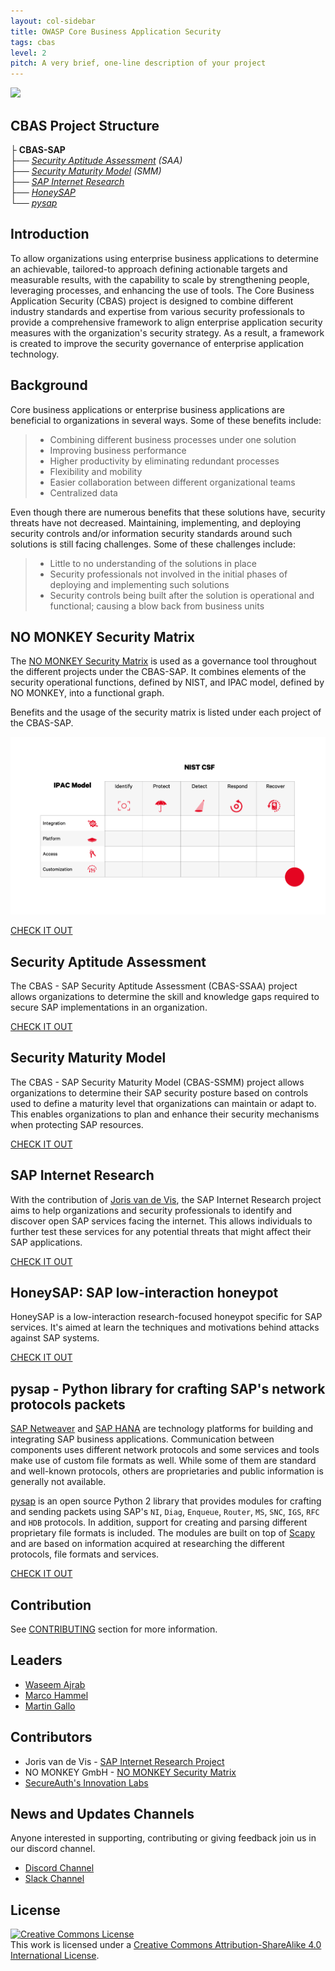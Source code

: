 ```yaml
---
layout: col-sidebar
title: OWASP Core Business Application Security
tags: cbas
level: 2
pitch: A very brief, one-line description of your project
---
```


<img src="assets/images/logo.png" width="150"/>

## CBAS Project Structure

   ├ __CBAS-SAP__                    
      ├── *[Security Aptitude Assessment](#security-aptitude-assessment) (SAA)*     
      ├── *[Security Maturity Model](#security-maturity-model) (SMM)*         
      ├── *[SAP Internet Research](#sap-internet-research)*  
      ├── *[HoneySAP](#HoneySAP:-SAP-low-interaction-honeypot)*            
      └── *[pysap](#pysap---Python-library-for-crafting-SAP's-network-protocols-packets)*

## Introduction
To allow organizations using enterprise business applications to determine an achievable, tailored-to approach defining actionable targets and measurable results, with the capability to scale by strengthening people, leveraging processes, and enhancing the use of tools. The Core Business Application Security (CBAS) project is designed to combine different industry standards and expertise from various security professionals to provide a comprehensive framework to align enterprise application security measures with the organization's security strategy. As a result, a framework is created to improve the security governance of enterprise application technology.


## Background
Core business applications or enterprise business applications are beneficial to organizations in several ways. Some of these benefits include:

> - Combining different business processes under one solution
> - Improving business performance
> - Higher productivity by eliminating redundant processes
> - Flexibility and mobility
> - Easier collaboration between different organizational teams
> - Centralized data

Even though there are numerous benefits that these solutions have, security threats have not decreased. Maintaining, implementing, and deploying security controls and/or information security standards around such solutions is still facing challenges. Some of these challenges include:

> - Little to no understanding of the solutions in place
> - Security professionals not involved in the initial phases of deploying and implementing such solutions
> - Security controls being built after the solution is operational and functional; causing a blow back from business units

## NO MONKEY Security Matrix

The [NO MONKEY Security Matrix](https://github.com/NO-MONKEY/CBAS-SAP/blob/master/No_MONKEY_Security_Matrix.md) is used as a governance tool throughout the different projects under the CBAS-SAP. It combines elements of the security operational functions, defined by NIST, and IPAC model, defined by NO MONKEY, into a functional graph.

Benefits and the usage of the security matrix is listed under each project of the CBAS-SAP.

![](assets/images/NM_Matrix.png)

[CHECK IT OUT](https://github.com/NO-MONKEY/CBAS-SAP/blob/master/No_MONKEY_Security_Matrix.md)   

## Security Aptitude Assessment

The CBAS - SAP Security Aptitude Assessment (CBAS-SSAA) project allows organizations to determine the skill and knowledge gaps required to secure SAP implementations in an organization.

[CHECK IT OUT](https://github.com/NO-MONKEY/CBAS-SAP-SecurityAptitudeAssessment)

## Security Maturity Model

The CBAS - SAP Security Maturity Model (CBAS-SSMM) project allows organizations to determine their SAP security posture based on controls used to define a maturity level that organizations can maintain or adapt to. This enables organizations to plan and enhance their security mechanisms when protecting SAP resources.

[CHECK IT OUT](https://github.com/NO-MONKEY/CBAS-SAP-SecurityMaturityModel)

## SAP Internet Research

With the contribution of [Joris van de Vis](mailto:joris@protect4s.com), the SAP Internet Research project aims to help organizations and security professionals to identify and discover open SAP services facing the internet. This allows individuals to further test these services for any potential threats that might affect their SAP applications.

[CHECK IT OUT](https://github.com/NO-MONKEY/CBAS-SAPInternetResearch)

## HoneySAP: SAP low-interaction honeypot

HoneySAP is a low-interaction research-focused honeypot specific for SAP services. It's aimed at learn the techniques and motivations behind attacks against SAP systems.

[CHECK IT OUT](https://github.com/OWASP/HoneySAP)

## pysap - Python library for crafting SAP's network protocols packets

[SAP Netweaver](https://www.sap.com/platform/netweaver/index.epx) and
[SAP HANA](https://www.sap.com/products/hana.html) are technology platforms for
building and integrating SAP business applications. Communication between components uses different network protocols and some services and tools make use of custom file formats as well. While some of them are standard and well-known protocols, others are proprietaries and public information is generally not available.

[pysap](https://github.com/OWASP/pysap) is an open source Python 2 library that provides modules for crafting and sending packets using SAP's `NI`, `Diag`, `Enqueue`, `Router`, `MS`, `SNC`, `IGS`, `RFC` and `HDB` protocols. In addition, support for creating and parsing different proprietary file formats is included. The modules are built on top of [Scapy](https://scapy.net/) and are based on information acquired at researching the different protocols, file formats and services.

[CHECK IT OUT](https://github.com/OWASP/pysap)

## Contribution

See [CONTRIBUTING](https://github.com/NO-MONKEY/CBAS-SAP/blob/master/CONTRIBUTING.md) section for more information.    

## Leaders
- [Waseem Ajrab](mailto:cbas@advisory.no-monkey.com)
- [Marco Hammel](mailto:cbas@advisory.no-monkey.com)
- [Martin Gallo](mailto:cbas@advisory.no-monkey.com)

## Contributors

- Joris van de Vis - [SAP Internet Research Project](https://github.com/NO-MONKEY/CBAS-SAPInternetResearch)
- NO MONKEY GmbH - [NO MONKEY Security Matrix](https://github.com/NO-MONKEY/CBAS-SAP/blob/master/No_MONKEY_Security_Matrix.md)
- [SecureAuth's Innovation Labs](https://www.secureauth.com/labs/)

## News and Updates Channels

Anyone interested in supporting, contributing or giving feedback join us in our discord channel.

* [Discord Channel](https://discord.gg/X8ZVSfH)
* [Slack Channel](https://join.slack.com/share/enQtNTMzNDIwOTAzOTE3NS04NWIwYTQxODIzNmNiMGE1MzU2YWE2MDkyMzNmZDlmOGQ0YWVlNGNhODg4NmIxZDQ5YTMwNjU3ZTY3MDUyYjgz)

## License
<a rel="license" href="http://creativecommons.org/licenses/by-sa/4.0/"><img alt="Creative Commons License" style="border-width:0" src="https://i.creativecommons.org/l/by-sa/4.0/88x31.png" /></a>
<br />This work is licensed under a <a rel="license" href="http://creativecommons.org/licenses/by-sa/4.0/">Creative Commons Attribution-ShareAlike 4.0 International License</a>.
